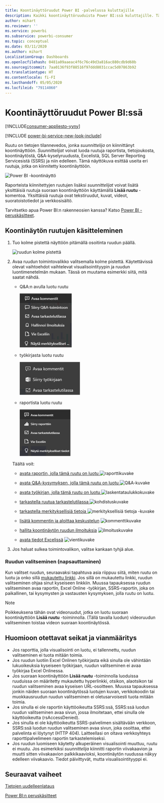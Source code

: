 ```yaml
---
title: Koontinäyttöruudut Power BI -palvelussa kuluttajille
description: Kaikki koontinäyttöruuduista Power BI:ssä kuluttajille. Tämä sisältää ruudut, jotka on luotu SQL Server Reporting Servicesistä (SSRS).
author: mihart
ms.reviewer: ''
ms.service: powerbi
ms.subservice: powerbi-consumer
ms.topic: conceptual
ms.date: 03/11/2020
ms.author: mihart
LocalizationGroup: Dashboards
ms.openlocfilehash: 0481a09aaeac4f6c76c49d3a816ac880cdb9d60b
ms.sourcegitcommit: 7aa0136f93f88516f97ddd8031ccac5d07863b92
ms.translationtype: HT
ms.contentlocale: fi-FI
ms.lasthandoff: 05/05/2020
ms.locfileid: "79114060"
---
```

# <a name="dashboard-tiles-in-power-bi"></a>Koontinäyttöruudut Power BI:ssä

[!INCLUDE[consumer-appliesto-yyny](../includes/consumer-appliesto-ynny.md)]

[!INCLUDE [power-bi-service-new-look-include](../includes/power-bi-service-new-look-include.md)]

Ruutu on tietojen tilannevedos, jonka *suunnittelija* on kiinnittänyt koontinäyttöön. *Suunnittelijat* voivat luoda ruutuja raportista, tietojoukosta, koontinäytöstä, Q&A-kyselyruudusta, Excelistä, SQL Server Reporting Servicesistä (SSRS) ja niin edelleen.  Tämä näyttökuva esittää useita eri ruutuja, jotka on kiinnitetty koontinäyttöön.

![Power BI -koontinäyttö](./media/end-user-tiles/power-bi-dash.png)


Raporteista kiinnitettyjen ruutujen lisäksi *suunnittelijat* voivat lisätä yksittäisiä ruutuja suoraan koontinäyttöön käyttämällä **Lisää ruutu** -komentoa. Yksittäisiä ruutuja ovat tekstiruudut, kuvat, videot, suoratoistotiedot ja verkkosisältö.

Tarvitsetko apua Power BI:n rakenneosien kanssa?  Katso [Power BI - peruskäsitteet](end-user-basic-concepts.md).


## <a name="interacting-with-tiles-on-a-dashboard"></a>Koontinäytön ruutujen käsitteleminen

1. Tuo kolme pistettä näyttöön pitämällä osoitinta ruudun päällä.
   
    ![ruudun kolme pistettä](./media/end-user-tiles/ellipses_new.png)
2. Avaa ruudun toimintovalikko valitsemalla kolme pistettä. Käytettävissä olevat vaihtoehdot vaihtelevat visualisointityypin ja ruudun luontimenetelmän mukaan. Tässä on muutama esimerkki siitä, mitä saatat nähdä.

    - Q&A:n avulla luotu ruutu
   
        ![kolme pistettä -kuvake](./media/end-user-tiles/power-bi-options-1.png)

    - työkirjasta luotu ruutu
   
        ![kolme pistettä -kuvake](./media/end-user-tiles/power-bi-options-2.png)

    - raportista luotu ruutu
   
        ![kolme pistettä -kuvake](./media/end-user-tiles/power-bi-options-3.png)
   
    Täältä voit:
   
   * [avata raportin, jolla tämä ruutu on luotu ](end-user-reports.md) ![raporttikuvake](./media/end-user-tiles/chart-icon.jpg)  
   
   * [avata Q&A-kysymyksen, jolla tämä ruutu on luotu ](end-user-reports.md) ![Q&A-kuvake](./media/end-user-tiles/qna-icon.png)  
   

   * [avata työkirjan, jolla tämä ruutu on luotu ](end-user-reports.md) ![laskentataulukkokuvake](./media/end-user-tiles/power-bi-open-worksheet.png)  
   * [tarkastella ruutua tarkastelutilassa ](end-user-focus.md) ![kohdistuskuvake](./media/end-user-tiles/fullscreen-icon.jpg)  
   * [tarkastella merkityksellisiä tietoja ](end-user-insights.md) ![merkityksellisiä tietoja -kuvake](./media/end-user-tiles/power-bi-insights.png)
   * [lisätä kommentin ja aloittaa keskustelun](end-user-comment.md) ![kommenttikuvake](./media/end-user-tiles/comment-icons.png)
   * [hallita koontinäytön ruudun ilmoituksia](end-user-alerts.md) ![ilmoituskuvake](./media/end-user-tiles/power-bi-alert-icon.png)
   * [avata tiedot Excelissä](end-user-export.md) ![vientikuvake](./media/end-user-tiles/power-bi-export-icon.png)


3. Jos haluat sulkea toimintovalikon, valitse kankaan tyhjä alue.

### <a name="select-click-a-tile"></a>Ruudun valitseminen (napsauttaminen)
Kun valitset ruudun, seuraavaksi tapahtuva asia riippuu siitä, miten ruutu on luotu ja onko sillä [mukautettu linkki](../service-dashboard-edit-tile.md). Jos sillä on mukautettu linkki, ruudun valitseminen ohjaa sinut kyseiseen linkkiin. Muussa tapauksessa ruudun valitseminen avaa raportin, Excel Online -työkirjan, SSRS-raportin, joka on paikallinen, tai kysymysten ja vastausten kysymyksen, jolla ruutu on luotu.

> [!NOTE]
> Poikkeuksena tähän ovat videoruudut, jotka on luotu suoraan koontinäyttöön **Lisää ruutu** -toiminnolla. (Tällä tavalla luodun) videoruudun valitseminen toistaa videon suoraan koontinäytössä.   
> 
> 

## <a name="considerations-and-troubleshooting"></a>Huomioon otettavat seikat ja vianmääritys
* Jos raporttia, jolla visualisointi on luotu, ei tallennettu, ruudun valitseminen ei tuota mitään toimia.
* Jos ruudun luotiin Excel Onlinen työkirjasta eikä sinulla ole vähintään lukuoikeuksia kyseiseen työkirjaan, ruudun valitseminen ei avaa työkirjaa Excel Onlinessa.
* Jos suoraan koontinäyttöön **Lisää ruutu** -toiminnolla luoduissa ruuduissa on määritetty mukautettu hyperlinkki, otsikon, alaotsikon tai ruudun valitseminen avaa kyseisen URL-osoitteen.  Muussa tapauksessa jonkin näiden suoraan koontinäytössä luotujen kuvan, verkkokoodin tai muokkausruudun ruudun valitseminen ei oletusarvoisesti tuota mitään toimia.
* Jos sinulla ei ole raportin käyttöoikeutta SSRS:ssä, SSRS:ssä luodun ruudun valitseminen avaa sivun, jossa ilmoitetaan, ettei sinulla ole käyttöoikeutta (rsAccessDenied).
* Jos sinulla ei ole käyttöoikeutta SSRS-palvelimen sisältävään verkkoon, SSRS:ssä luodun ruudun valitseminen avaa sivun, joka osoittaa, ettei palvelinta ei löytynyt (HTTP 404). Laitteellasi on oltava verkkoyhteys raporttipalvelimeen raportin tarkastelemiseksi.
* Jos ruudun luomiseen käytetty alkuperäinen visualisointi muuttuu, ruutu ei muutu.  Jos esimerkiksi *suunnittelija* kiinnitti raportin viivakaavion ja muutti sitten viivakaavion palkkikaavioksi, koontinäytön ruudussa näkyy edelleen viivakaavio. Tiedot päivittyvät, mutta visualisointityyppi ei.

## <a name="next-steps"></a>Seuraavat vaiheet
[Tietojen uudelleenlataus](../refresh-data.md)

[Power BI:n peruskäsitteet](end-user-basic-concepts.md)
